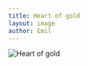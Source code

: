 ```yaml
---
title: Heart of gold
layout: image
author: Emil
---
```

<img src="/img/emil-drawing/IMG_0342.jpg" alt="Heart of gold">